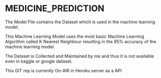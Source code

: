 # MEDICINE_PREDICTION

The Model File contains the Dataset which is used in the machine learning model.

This Machine Learning Model uses the most basic Machine Learning Algorithm called K Nearest Neighbour resulting in the 95% accuracy of the machine learning model.

The Dataset is Collected and Maintained by me and thus it is not available even in kaggle or google dataset.

This GIT rep is currently On-AIR in Heroku server as a API
